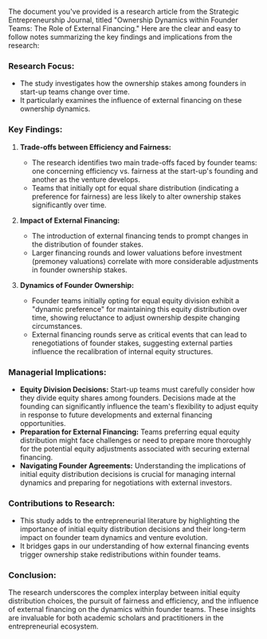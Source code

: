 
The document you've provided is a research article from the Strategic Entrepreneurship Journal, titled "Ownership Dynamics within Founder Teams: The Role of External Financing." Here are the clear and easy to follow notes summarizing the key findings and implications from the research:

### Research Focus:

- The study investigates how the ownership stakes among founders in start-up teams change over time.
- It particularly examines the influence of external financing on these ownership dynamics.

### Key Findings:

1. **Trade-offs between Efficiency and Fairness:**
    
    - The research identifies two main trade-offs faced by founder teams: one concerning efficiency vs. fairness at the start-up's founding and another as the venture develops.
    - Teams that initially opt for equal share distribution (indicating a preference for fairness) are less likely to alter ownership stakes significantly over time.
2. **Impact of External Financing:**
    
    - The introduction of external financing tends to prompt changes in the distribution of founder stakes.
    - Larger financing rounds and lower valuations before investment (premoney valuations) correlate with more considerable adjustments in founder ownership stakes.
3. **Dynamics of Founder Ownership:**
    
    - Founder teams initially opting for equal equity division exhibit a "dynamic preference" for maintaining this equity distribution over time, showing reluctance to adjust ownership despite changing circumstances.
    - External financing rounds serve as critical events that can lead to renegotiations of founder stakes, suggesting external parties influence the recalibration of internal equity structures.

### Managerial Implications:

- **Equity Division Decisions:** Start-up teams must carefully consider how they divide equity shares among founders. Decisions made at the founding can significantly influence the team's flexibility to adjust equity in response to future developments and external financing opportunities.
- **Preparation for External Financing:** Teams preferring equal equity distribution might face challenges or need to prepare more thoroughly for the potential equity adjustments associated with securing external financing.
- **Navigating Founder Agreements:** Understanding the implications of initial equity distribution decisions is crucial for managing internal dynamics and preparing for negotiations with external investors.

### Contributions to Research:

- This study adds to the entrepreneurial literature by highlighting the importance of initial equity distribution decisions and their long-term impact on founder team dynamics and venture evolution.
- It bridges gaps in our understanding of how external financing events trigger ownership stake redistributions within founder teams.

### Conclusion:

The research underscores the complex interplay between initial equity distribution choices, the pursuit of fairness and efficiency, and the influence of external financing on the dynamics within founder teams. These insights are invaluable for both academic scholars and practitioners in the entrepreneurial ecosystem.